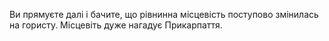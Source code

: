 Ви прямуєте далі і бачите, що рівнинна місцевість поступово
змінилась на гористу. Місцевіть дуже нагадує Прикарпаття.
